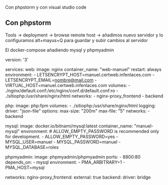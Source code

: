 Con phpstorm y con visual studio code

## Con phpstorm

Tools -> deployment -> browse remote host -> añadimos nuevo servidor y lo configuramos
alt+mayus+Q para guardar y subir cambios al servidor

El docker-compose añadiendo mysql y phpmyadmin

version: '3'

services:
  web:
    image: nginx
    container_name: "web-manuel"
    restart: always
    environment:
      - LETSENCRYPT_HOST=manuel.certweb.infenlaces.com
      - LETSENCRYPT_EMAIL=nombre@mail.com
      - VIRTUAL_HOST=manuel.certweb.infenlaces.com
    volumes:
      - ./nginx/default.conf:/etc/nginx/conf.d/default.conf:ro
      - ./sitiophp:/usr/share/nginx/html
    networks:
      - nginx-proxy_frontend
      - backend

  php:
    image: php:fpm
    volumes:
      - ./sitiophp:/usr/share/nginx/html
    logging:
      driver: "json-file"
      options:
        max-size: "200m"
        max-file: "5"
    networks:
      - backend

  mysql:
    image: docker.io/bitnami/mysql:latest
    container_name: "manuel-mysql"
    environment:
      # ALLOW_EMPTY_PASSWORD is recommended only for development.
      - ALLOW_EMPTY_PASSWORD=yes
      - MYSQL_USER=manuel
      - MYSQL_PASSWORD=manuel
      - MYSQL_DATABASE=roles

  phpmyadmin:
    image: phpmyadmin/phpmyadmin
    ports:
      - 8800:80
    depends_on:
      - mysql
    environment:
      - PMA_ARBITRARY=1
      - PMA_HOST=mysql

networks:
  nginx-proxy_frontend:
    external: true
  backend:
    driver: bridge